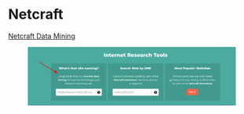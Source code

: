 # Netcraft

[Netcraft Data Mining](https://www.netcraft.com/internet-data-mining/)

<figure><img src="../../../.gitbook/assets/image (3).png" alt=""><figcaption></figcaption></figure>
